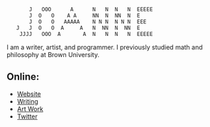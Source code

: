```
       J   OOO      A      N   N  N   N  EEEEE
       J  O   O    A A     NN  N  NN  N  E    
       J  O   O   AAAAA    N N N  N N N  EEE  
   J   J  O   O  A     A   N  NN  N  NN  E    
    JJJJ   OOO  A       A  N   N  N   N  EEEEE 

```

I am a writer, artist, and programmer. I previously studied math and philosophy at Brown University. 


## Online:
- <a href="https://limjungyoon.com/">Website</a>
- <a href="https://jungyoonlim.substack.com/">Writing</a>
- <a href="https://limjungyoon.com/art.html">Art Work</a>
- <a href="https://twitter.com/jungyoonlim">Twitter</a>
